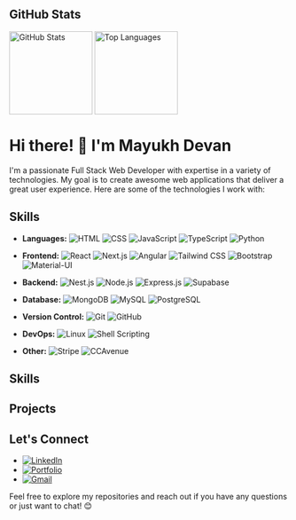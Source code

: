 ## GitHub Stats

<div align="left">
  <img align="center" src="https://github-readme-stats.vercel.app/api?username=Mayukhdevan&show_icons=true&count_private=true&hide=stars&theme=radical" alt="GitHub Stats" height="150"/>
  <img align="center" src="https://github-readme-stats.vercel.app/api/top-langs/?username=Mayukhdevan&layout=compact&theme=radical" alt="Top Languages" height="150"/>
</div>

# Hi there! 👋 I'm Mayukh Devan

I'm a passionate Full Stack Web Developer with expertise in a variety of technologies. My goal is to create awesome web applications that deliver a great user experience. Here are some of the technologies I work with:

## Skills
- **Languages:** 
![HTML](https://img.shields.io/badge/-HTML-E34F26?style=flat-square&logo=html5&logoColor=white)
![CSS](https://img.shields.io/badge/-CSS-1572B6?style=flat-square&logo=css3&logoColor=white)
![JavaScript](https://img.shields.io/badge/-JavaScript-F7DF1E?style=flat-square&logo=javascript&logoColor=black)
![TypeScript](https://img.shields.io/badge/-TypeScript-007ACC?style=flat-square&logo=typescript&logoColor=white)
![Python](https://img.shields.io/badge/-Python-3776AB?style=flat-square&logo=python&logoColor=white)
- **Frontend:** 
![React](https://img.shields.io/badge/-React-61DAFB?style=flat-square&logo=react&logoColor=white)
![Next.js](https://img.shields.io/badge/-Next.js-000000?style=flat-square&logo=next.js&logoColor=white)
![Angular](https://img.shields.io/badge/-Angular-DD0031?style=flat-square&logo=angular&logoColor=white)
![Tailwind CSS](https://img.shields.io/badge/-Tailwind_CSS-38B2AC?style=flat-square&logo=tailwind-css&logoColor=white)
![Bootstrap](https://img.shields.io/badge/-Bootstrap-7952B3?style=flat-square&logo=bootstrap&logoColor=white)
![Material-UI](https://img.shields.io/badge/-Material_UI-0081CB?style=flat-square&logo=material-ui&logoColor=white)
- **Backend:** 
![Nest.js](https://img.shields.io/badge/-Nest.js-E0234E?style=flat-square&logo=nestjs&logoColor=white)
![Node.js](https://img.shields.io/badge/-Node.js-339933?style=flat-square&logo=node.js&logoColor=white)
![Express.js](https://img.shields.io/badge/-Express.js-000000?style=flat-square&logo=express&logoColor=white)
![Supabase](https://img.shields.io/badge/-Supabase-396BF8?style=flat-square&logo=supabase&logoColor=white)

- **Database:** 
![MongoDB](https://img.shields.io/badge/-MongoDB-47A248?style=flat-square&logo=mongodb&logoColor=white)
![MySQL](https://img.shields.io/badge/-MySQL-4479A1?style=flat-square&logo=mysql&logoColor=white)
![PostgreSQL](https://img.shields.io/badge/-PostgreSQL-336791?style=flat-square&logo=postgresql&logoColor=white)
- **Version Control:** 
![Git](https://img.shields.io/badge/-Git-F05032?style=flat-square&logo=git&logoColor=white)
![GitHub](https://img.shields.io/badge/-GitHub-181717?style=flat-square&logo=github&logoColor=white)
- **DevOps:** 
![Linux](https://img.shields.io/badge/-Linux-FCC624?style=flat-square&logo=linux&logoColor=black)
![Shell Scripting](https://img.shields.io/badge/-Shell_Scripting-4EAA25?style=flat-square&logo=gnu-bash&logoColor=white)

- **Other:** 
![Stripe](https://img.shields.io/badge/-Stripe-008CDD?style=flat-square&logo=stripe&logoColor=white)
![CCAvenue](https://img.shields.io/badge/-CCAvenue-2C3E50?style=flat-square&logo=credit-card&logoColor=white)

## Skills












## Projects

<!---
### [Project 1: Awesome React App](link-to-repo)
A description of your awesome React project.

### [Project 2: Next.js Portfolio](link-to-repo)
Showcase your Next.js skills with a portfolio project.

### [Project 3: Angular E-commerce](link-to-repo)
Highlight your Angular skills with an e-commerce application.
--->

## Let's Connect

- [![LinkedIn](https://img.shields.io/badge/-LinkedIn-blue?style=flat-square&logo=linkedin&logoColor=white)](https://www.linkedin.com/in/mayukhd/)
- [![Portfolio](https://img.shields.io/badge/-Portfolio-black?style=flat-square&logo=earth&logoColor=white)](https://www.linkedin.com/in/mayukhd/)
- [![Gmail](https://img.shields.io/badge/-Email-red?style=flat-square&logo=gmail&logoColor=white)](mailto:mayukhdevansahu121@gmail.com)

Feel free to explore my repositories and reach out if you have any questions or just want to chat! 😊


<!---
- 👋 Hi, I’m Mayukh
- 👀 I love { diving_deep_into_the_code };
- 💻 I love doing/collaborating in Web development full-stack projects.
- 🌱 I’m a full-stack web developer/freelancer.
- 📫 Reach me at mayukhdevansahu121@gmail.com

Mayukhdevan/Mayukhdevan is a ✨ special ✨ repository because its `README.md` (this file) appears on your GitHub profile.
You can click the Preview link to take a look at your changes.
--->
